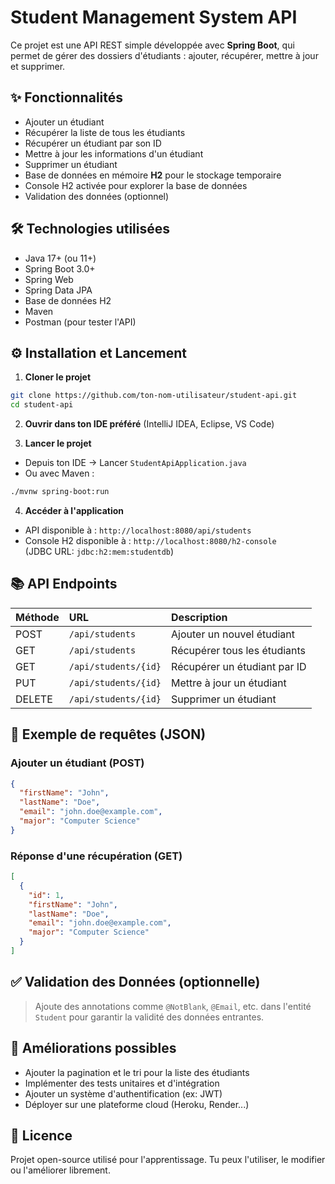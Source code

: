 
# Student Management System API

Ce projet est une API REST simple développée avec **Spring Boot**, qui permet de gérer des dossiers d'étudiants : ajouter, récupérer, mettre à jour et supprimer.

## ✨ Fonctionnalités

- Ajouter un étudiant
- Récupérer la liste de tous les étudiants
- Récupérer un étudiant par son ID
- Mettre à jour les informations d'un étudiant
- Supprimer un étudiant
- Base de données en mémoire **H2** pour le stockage temporaire
- Console H2 activée pour explorer la base de données
- Validation des données (optionnel)

## 🛠️ Technologies utilisées

- Java 17+ (ou 11+)
- Spring Boot 3.0+
- Spring Web
- Spring Data JPA
- Base de données H2
- Maven
- Postman (pour tester l'API)

## ⚙️ Installation et Lancement

1. **Cloner le projet**

```bash
git clone https://github.com/ton-nom-utilisateur/student-api.git
cd student-api
```

2. **Ouvrir dans ton IDE préféré** (IntelliJ IDEA, Eclipse, VS Code)

3. **Lancer le projet**

- Depuis ton IDE → Lancer `StudentApiApplication.java`
- Ou avec Maven :

```bash
./mvnw spring-boot:run
```

4. **Accéder à l'application**

- API disponible à : `http://localhost:8080/api/students`
- Console H2 disponible à : `http://localhost:8080/h2-console`  
  (JDBC URL: `jdbc:h2:mem:studentdb`)

## 📚 API Endpoints

| Méthode | URL                     | Description                  |
|:--------|:------------------------|:------------------------------|
| POST    | `/api/students`          | Ajouter un nouvel étudiant    |
| GET     | `/api/students`          | Récupérer tous les étudiants  |
| GET     | `/api/students/{id}`      | Récupérer un étudiant par ID  |
| PUT     | `/api/students/{id}`      | Mettre à jour un étudiant     |
| DELETE  | `/api/students/{id}`      | Supprimer un étudiant         |

## 📑 Exemple de requêtes (JSON)

### Ajouter un étudiant (POST)

```json
{
  "firstName": "John",
  "lastName": "Doe",
  "email": "john.doe@example.com",
  "major": "Computer Science"
}
```

### Réponse d'une récupération (GET)

```json
[
  {
    "id": 1,
    "firstName": "John",
    "lastName": "Doe",
    "email": "john.doe@example.com",
    "major": "Computer Science"
  }
]
```

## ✅ Validation des Données (optionnelle)

> Ajoute des annotations comme `@NotBlank`, `@Email`, etc. dans l'entité `Student` pour garantir la validité des données entrantes.

## 🧹 Améliorations possibles

- Ajouter la pagination et le tri pour la liste des étudiants
- Implémenter des tests unitaires et d'intégration
- Ajouter un système d'authentification (ex: JWT)
- Déployer sur une plateforme cloud (Heroku, Render...)

## 📄 Licence

Projet open-source utilisé pour l'apprentissage. Tu peux l'utiliser, le modifier ou l'améliorer librement.

